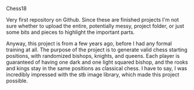 Chess18

Very first repository on Github. Since these are finished projects I'm not sure whether to upload the entire, potentially messy, project folder, or just some bits and pieces to highlight the important parts. 

Anyway, this project is from a few years ago, before I had any formal training at all. The purpose of the project is to generate valid chess starting positions, with randomized bishops, knights, and queens. Each player is guaranteed of having one dark and one light squared bishop, and the rooks and kings stay in the same positions as classical chess. I have to say, I was incredibly impressed with the stb image library, which made this project possible.
